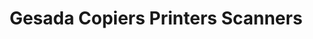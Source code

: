 ---
title: "Gesada Copiers Printers Scanners"
url: /daytona-beach/gesada-copiers-printers-scanners/
shop: Kopieren
---
